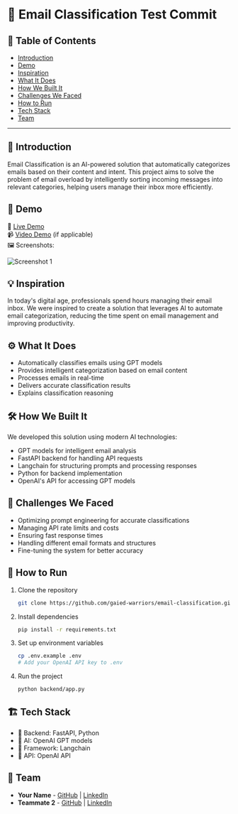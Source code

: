 # 🚀 Email Classification Test Commit

## 📌 Table of Contents
- [Introduction](#introduction)
- [Demo](#demo)
- [Inspiration](#inspiration)
- [What It Does](#what-it-does)
- [How We Built It](#how-we-built-it)
- [Challenges We Faced](#challenges-we-faced)
- [How to Run](#how-to-run)
- [Tech Stack](#tech-stack)
- [Team](#team)

---

## 🎯 Introduction
Email Classification is an AI-powered solution that automatically categorizes emails based on their content and intent. This project aims to solve the problem of email overload by intelligently sorting incoming messages into relevant categories, helping users manage their inbox more efficiently.

## 🎥 Demo
🔗 [Live Demo](https://github.com/ewfx/gaied-warriors/blob/main/artifacts/demo/Hackathon_recording.mp4)  
📹 [Video Demo](#) (if applicable)  
🖼️ Screenshots:

![Screenshot 1](link-to-image)

## 💡 Inspiration
In today's digital age, professionals spend hours managing their email inbox. We were inspired to create a solution that leverages AI to automate email categorization, reducing the time spent on email management and improving productivity.

## ⚙️ What It Does
- Automatically classifies emails using GPT models
- Provides intelligent categorization based on email content
- Processes emails in real-time
- Delivers accurate classification results
- Explains classification reasoning

## 🛠️ How We Built It
We developed this solution using modern AI technologies:
- GPT models for intelligent email analysis
- FastAPI backend for handling API requests
- Langchain for structuring prompts and processing responses
- Python for backend implementation
- OpenAI's API for accessing GPT models

## 🚧 Challenges We Faced
- Optimizing prompt engineering for accurate classifications
- Managing API rate limits and costs
- Ensuring fast response times
- Handling different email formats and structures
- Fine-tuning the system for better accuracy

## 🏃 How to Run
1. Clone the repository  
   ```sh
   git clone https://github.com/gaied-warriors/email-classification.git
   ```
2. Install dependencies  
   ```sh
   pip install -r requirements.txt
   ```
3. Set up environment variables
   ```sh
   cp .env.example .env
   # Add your OpenAI API key to .env
   ```
4. Run the project  
   ```sh
   python backend/app.py
   ```

## 🏗️ Tech Stack
- 🔹 Backend: FastAPI, Python
- 🔹 AI: OpenAI GPT models
- 🔹 Framework: Langchain
- 🔹 API: OpenAI API

## 👥 Team
- **Your Name** - [GitHub](#) | [LinkedIn](#)
- **Teammate 2** - [GitHub](#) | [LinkedIn](#)